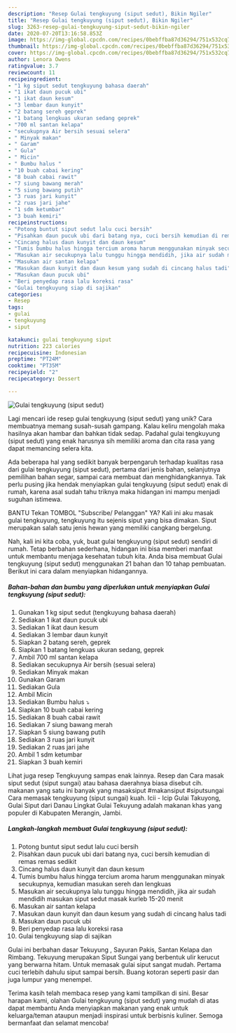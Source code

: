 ```yaml
---
description: "Resep Gulai tengkuyung (siput sedut), Bikin Ngiler"
title: "Resep Gulai tengkuyung (siput sedut), Bikin Ngiler"
slug: 3263-resep-gulai-tengkuyung-siput-sedut-bikin-ngiler
date: 2020-07-20T13:16:58.853Z
image: https://img-global.cpcdn.com/recipes/0bebffba87d36294/751x532cq70/gulai-tengkuyung-siput-sedut-foto-resep-utama.jpg
thumbnail: https://img-global.cpcdn.com/recipes/0bebffba87d36294/751x532cq70/gulai-tengkuyung-siput-sedut-foto-resep-utama.jpg
cover: https://img-global.cpcdn.com/recipes/0bebffba87d36294/751x532cq70/gulai-tengkuyung-siput-sedut-foto-resep-utama.jpg
author: Lenora Owens
ratingvalue: 3.7
reviewcount: 11
recipeingredient:
- "1 kg siput sedut tengkuyung bahasa daerah"
- "1 ikat daun pucuk ubi"
- "1 ikat daun kesum"
- "3 lembar daun kunyit"
- "2 batang sereh geprek"
- "1 batang lengkuas ukuran sedang geprek"
- "700 ml santan kelapa"
- "secukupnya Air bersih sesuai selera"
- " Minyak makan"
- " Garam"
- " Gula"
- " Micin"
- " Bumbu halus "
- "10 buah cabai kering"
- "8 buah cabai rawit"
- "7 siung bawang merah"
- "5 siung bawang putih"
- "3 ruas jari kunyit"
- "2 ruas jari jahe"
- "1 sdm ketumbar"
- "3 buah kemiri"
recipeinstructions:
- "Potong buntut siput sedut lalu cuci bersih"
- "Pisahkan daun pucuk ubi dari batang nya, cuci bersih kemudian di remas remas sedikit"
- "Cincang halus daun kunyit dan daun kesum"
- "Tumis bumbu halus hingga tercium aroma harum menggunakan minyak secukupnya, kemudian masukan sereh dan lengkuas"
- "Masukan air secukupnya lalu tunggu hingga mendidih, jika air sudah mendidih masukan siput sedut masak kurleb 15-20 menit"
- "Masukan air santan kelapa"
- "Masukan daun kunyit dan daun kesum yang sudah di cincang halus tadi"
- "Masukan daun pucuk ubi"
- "Beri penyedap rasa lalu koreksi rasa"
- "Gulai tengkuyung siap di sajikan"
categories:
- Resep
tags:
- gulai
- tengkuyung
- siput

katakunci: gulai tengkuyung siput 
nutrition: 223 calories
recipecuisine: Indonesian
preptime: "PT24M"
cooktime: "PT35M"
recipeyield: "2"
recipecategory: Dessert

---
```



![Gulai tengkuyung (siput sedut)](https://img-global.cpcdn.com/recipes/0bebffba87d36294/751x532cq70/gulai-tengkuyung-siput-sedut-foto-resep-utama.jpg)

Lagi mencari ide resep gulai tengkuyung (siput sedut) yang unik? Cara membuatnya memang susah-susah gampang. Kalau keliru mengolah maka hasilnya akan hambar dan bahkan tidak sedap. Padahal gulai tengkuyung (siput sedut) yang enak harusnya sih memiliki aroma dan cita rasa yang dapat memancing selera kita.

Ada beberapa hal yang sedikit banyak berpengaruh terhadap kualitas rasa dari gulai tengkuyung (siput sedut), pertama dari jenis bahan, selanjutnya pemilihan bahan segar, sampai cara membuat dan menghidangkannya. Tak perlu pusing jika hendak menyiapkan gulai tengkuyung (siput sedut) enak di rumah, karena asal sudah tahu triknya maka hidangan ini mampu menjadi suguhan istimewa.

BANTU Tekan TOMBOL &#34;Subscribe/ Pelanggan&#34; YA? Kali ini aku masak gulai tengkuyung, tengkuyung itu sejenis siput yang bisa dimakan. Siput merupakan salah satu jenis hewan yang memiliki cangkang bergelung.


Nah, kali ini kita coba, yuk, buat gulai tengkuyung (siput sedut) sendiri di rumah. Tetap berbahan sederhana, hidangan ini bisa memberi manfaat untuk membantu menjaga kesehatan tubuh kita. Anda bisa membuat Gulai tengkuyung (siput sedut) menggunakan 21 bahan dan 10 tahap pembuatan. Berikut ini cara dalam menyiapkan hidangannya.

<!--inarticleads1-->

##### Bahan-bahan dan bumbu yang diperlukan untuk menyiapkan Gulai tengkuyung (siput sedut):

1. Gunakan 1 kg siput sedut (tengkuyung bahasa daerah)
1. Sediakan 1 ikat daun pucuk ubi
1. Sediakan 1 ikat daun kesum
1. Sediakan 3 lembar daun kunyit
1. Siapkan 2 batang sereh, geprek
1. Siapkan 1 batang lengkuas ukuran sedang, geprek
1. Ambil 700 ml santan kelapa
1. Sediakan secukupnya Air bersih (sesuai selera)
1. Sediakan  Minyak makan
1. Gunakan  Garam
1. Sediakan  Gula
1. Ambil  Micin
1. Sediakan  Bumbu halus ⤵️
1. Siapkan 10 buah cabai kering
1. Sediakan 8 buah cabai rawit
1. Sediakan 7 siung bawang merah
1. Siapkan 5 siung bawang putih
1. Sediakan 3 ruas jari kunyit
1. Sediakan 2 ruas jari jahe
1. Ambil 1 sdm ketumbar
1. Siapkan 3 buah kemiri


Lihat juga resep Tengkuyung sampas enak lainnya. Resep dan Cara masak siput sedut (siput sungai) atau bahasa daerahnya biasa disebut cih. makanan yang satu ini banyak yang masaksiput #makansiput #siputsungai Cara memasak tengkuyung (siput sungai) kuah. Icii - Icip Gulai Takuyong, Gulai Siput dari Danau Lingkat Gulai Tekuyung adalah makanan khas yang populer di Kabupaten Merangin, Jambi. 

<!--inarticleads2-->

##### Langkah-langkah membuat Gulai tengkuyung (siput sedut):

1. Potong buntut siput sedut lalu cuci bersih
1. Pisahkan daun pucuk ubi dari batang nya, cuci bersih kemudian di remas remas sedikit
1. Cincang halus daun kunyit dan daun kesum
1. Tumis bumbu halus hingga tercium aroma harum menggunakan minyak secukupnya, kemudian masukan sereh dan lengkuas
1. Masukan air secukupnya lalu tunggu hingga mendidih, jika air sudah mendidih masukan siput sedut masak kurleb 15-20 menit
1. Masukan air santan kelapa
1. Masukan daun kunyit dan daun kesum yang sudah di cincang halus tadi
1. Masukan daun pucuk ubi
1. Beri penyedap rasa lalu koreksi rasa
1. Gulai tengkuyung siap di sajikan


Gulai ini berbahan dasar Tekuyung , Sayuran Pakis, Santan Kelapa dan Rimbang. Tekuyung merupakan Siput Sungai yang berbentuk ulir kerucut yang berwarna hitam. Untuk memasak gulai siput sangat mudah. Pertama cuci terlebih dahulu siput sampai bersih. Buang kotoran seperti pasir dan juga lumpur yang menempel. 

Terima kasih telah membaca resep yang kami tampilkan di sini. Besar harapan kami, olahan Gulai tengkuyung (siput sedut) yang mudah di atas dapat membantu Anda menyiapkan makanan yang enak untuk keluarga/teman ataupun menjadi inspirasi untuk berbisnis kuliner. Semoga bermanfaat dan selamat mencoba!
